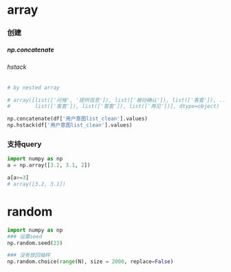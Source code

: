 
# array

### 创建


##### np.concatenate
###### hstack
``` py
# by nested array

# array([list(['问候', '提供信息']), list(['被动确认']), list(['客套']), ...,
#        list(['客套']), list(['客套']), list(['再见'])], dtype=object)

np.concatenate(df['用户意图list_clean'].values)
np.hstack(df['用户意图list_clean'].values)

```



### 支持query

```py
import numpy as np
a = np.array([3.2, 3.1, 2])

a[a>=3]
# array([3.2, 3.1])
```

# random

``` py
import numpy as np
### 设置seed
np.random.seed(23)

### 没有放回抽样
np.random.choice(range(N), size = 2000, replace=False)

```